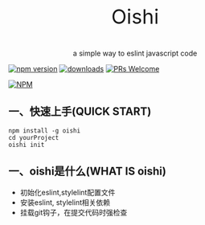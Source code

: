 <p align="center" style="font-size: 40px;">Oishi</p>
<p align="center">a simple way to eslint javascript code</p>

[![npm version](https://img.shields.io/npm/v/oishi.svg?style=flat)](https://www.npmjs.com/package/oishi) [![downloads](https://img.shields.io/npm/dt/oishi.svg)](https://www.npmjs.com/package/oishi) [![PRs Welcome](https://img.shields.io/badge/PRs-welcome-brightgreen.svg)](https://github.com/z2014/oishi/pulls)

[![NPM](https://nodei.co/npm/oishi.png?downloads=true&downloadRank=true)](https://nodei.co/npm/oishi/)

## 一、快速上手(QUICK START)
```
npm install -g oishi
cd yourProject
oishi init
```

## 一、oishi是什么(WHAT IS oishi)
- 初始化eslint,stylelint配置文件
- 安装eslint, stylelint相关依赖
- 挂载git钩子，在提交代码时强检查
